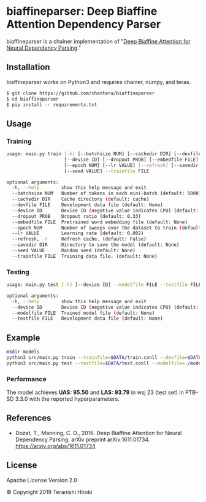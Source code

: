 # biaffineparser: Deep Biaffine Attention Dependency Parser

biaffineparser is a chainer implementation of "[Deep Biaffine Attention for Neural Dependency Parsing](https://arxiv.org/abs/1611.01734)."

## Installation

biaffineparser works on Python3 and requires chainer, numpy, and teras.

```sh
$ git clone https://github.com/chantera/biaffineparser
$ cd biaffineparser
$ pip install -r requirements.txt
```

## Usage

### Training

```sh
usage: main.py train [-h] [--batchsize NUM] [--cachedir DIR] [--devfile FILE]
                     [--device ID] [--dropout PROB] [--embedfile FILE]
                     [--epoch NUM] [--lr VALUE] [--refresh] [--savedir DIR]
                     [--seed VALUE] --trainfile FILE

optional arguments:
  -h, --help        show this help message and exit
  --batchsize NUM   Number of tokens in each mini-batch (default: 5000)
  --cachedir DIR    Cache directory (default: cache)
  --devfile FILE    Development data file (default: None)
  --device ID       Device ID (negative value indicates CPU) (default: -1)
  --dropout PROB    Dropout ratio (default: 0.33)
  --embedfile FILE  Pretrained word embedding file (default: None)
  --epoch NUM       Number of sweeps over the dataset to train (default: 20)
  --lr VALUE        Learning rate (default: 0.002)
  --refresh, -r     Refresh cache. (default: False)
  --savedir DIR     Directory to save the model (default: None)
  --seed VALUE      Random seed (default: None)
  --trainfile FILE  Training data file. (default: None)
```

### Testing

```sh
usage: main.py test [-h] [--device ID] --modelfile FILE --testfile FILE

optional arguments:
  -h, --help        show this help message and exit
  --device ID       Device ID (negative value indicates CPU) (default: -1)
  --modelfile FILE  Trained model file (default: None)
  --testfile FILE   Development data file (default: None)
```

## Example

```sh
mkdir models
python3 src/main.py train --trainfile=$DATA/train.conll --devfile=$DATA/dev.conll --embedfile=$DATA/glove.6B.100d.txt --epoch=250 --device=0 --savedir=./models --seed=2017
python3 src/main.py test --testfile=$DATA/test.conll --modelfile=./models/[yyyymmdd]-[id].npz --device=0
```

### Performance

The model achieves **UAS: 95.50** and **LAS: 93.79** in wsj 23 (test set) in PTB-SD 3.3.0 with the reported hyperparameters.

## References

  - Dozat, T., Manning, C. D., 2016. Deep Biaffine Attention for Neural Dependency Parsing. arXiv preprint arXiv:1611.01734. <https://arxiv.org/abs/1611.01734>

License
----
Apache License Version 2.0

&copy; Copyright 2019 Teranishi Hiroki

